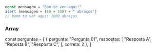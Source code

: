 ```js
const mensagem = "Bom te ver aqui!"
alert (mensagem + (10 + 100) + " abraços")
// bomm te ver aqui! 1000 abraços

```

### Array 

const perguntas = [
  {
    pergunta: "Pergunta 01",
    respostas: [
      "Resposta A",
      "Reposta B",
      "Resposta C",
    ],
    correta: 2
  },
]